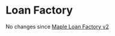 # Loan Factory

No changes since [Maple Loan Factory v2](smart-contracts/loans/v2/MapleLoanFactory.md)
